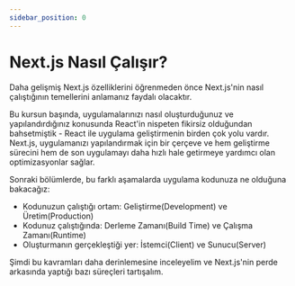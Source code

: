 ```yaml
---
sidebar_position: 0
---
```


# Next.js Nasıl Çalışır?

Daha gelişmiş Next.js özelliklerini öğrenmeden önce Next.js'nin nasıl çalıştığının temellerini anlamanız faydalı olacaktır.

Bu kursun başında, uygulamalarınızı nasıl oluşturduğunuz ve yapılandırdığınız konusunda React'in nispeten fikirsiz olduğundan bahsetmiştik - React ile uygulama geliştirmenin birden çok yolu vardır. Next.js, uygulamanızı yapılandırmak için bir çerçeve ve hem geliştirme sürecini hem de son uygulamayı daha hızlı hale getirmeye yardımcı olan optimizasyonlar sağlar.

Sonraki bölümlerde, bu farklı aşamalarda uygulama kodunuza ne olduğuna bakacağız:

- Kodunuzun çalıştığı ortam: Geliştirme(Development) ve Üretim(Production)
- Kodunuz çalıştığında: Derleme Zamanı(Build Time) ve Çalışma Zamanı(Runtime)
- Oluşturmanın gerçekleştiği yer: İstemci(Client) ve Sunucu(Server)

Şimdi bu kavramları daha derinlemesine inceleyelim ve Next.js'nin perde arkasında yaptığı bazı süreçleri tartışalım.
